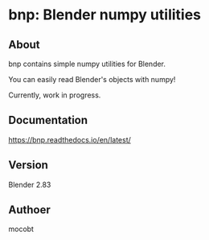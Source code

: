 # bnp: Blender numpy utilities
## About

bnp contains simple numpy utilities for Blender.

You can easily read Blender's objects with numpy!

Currently, work in progress.

## Documentation

https://bnp.readthedocs.io/en/latest/

## Version

Blender 2.83

## Authoer

mocobt
